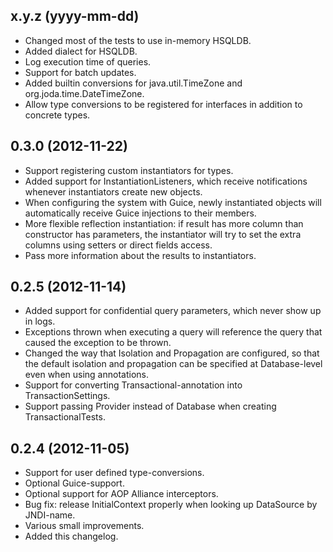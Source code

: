 ## x.y.z (yyyy-mm-dd)

  - Changed most of the tests to use in-memory HSQLDB.
  - Added dialect for HSQLDB.
  - Log execution time of queries.
  - Support for batch updates.
  - Added builtin conversions for java.util.TimeZone and org.joda.time.DateTimeZone.
  - Allow type conversions to be registered for interfaces in addition to concrete types.

## 0.3.0 (2012-11-22)

  - Support registering custom instantiators for types.
  - Added support for InstantiationListeners, which receive notifications whenever instantiators create new objects.
  - When configuring the system with Guice, newly instantiated objects will automatically receive Guice injections
    to their members.
  - More flexible reflection instantiation: if result has more column than constructor has parameters, the
    instantiator will try to set the extra columns using setters or direct fields access.
  - Pass more information about the results to instantiators.

## 0.2.5 (2012-11-14)

  - Added support for confidential query parameters, which never show up in logs.
  - Exceptions thrown when executing a query will reference the query that caused the exception to be thrown.
  - Changed the way that Isolation and Propagation are configured, so that the
    default isolation and propagation can be specified at Database-level even
    when using annotations.
  - Support for converting Transactional-annotation into TransactionSettings.
  - Support passing Provider<Database> instead of Database when creating TransactionalTests.

## 0.2.4 (2012-11-05)

  - Support for user defined type-conversions.
  - Optional Guice-support.
  - Optional support for AOP Alliance interceptors.
  - Bug fix: release InitialContext properly when looking up DataSource by JNDI-name.
  - Various small improvements.
  - Added this changelog.
